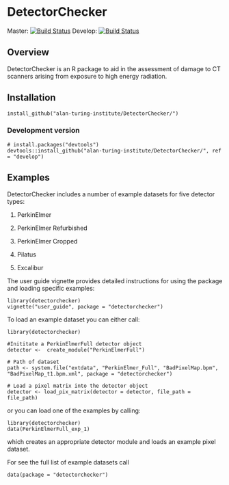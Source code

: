 # DetectorChecker 

Master: [![Build Status](https://travis-ci.com/alan-turing-institute/DetectorChecker.svg?token=zxQwzfsqCyEouTqXAVUn&branch=master)](https://travis-ci.com/alan-turing-institute/DetectorChecker) Develop: [![Build Status](https://travis-ci.com/alan-turing-institute/DetectorChecker.svg?token=zxQwzfsqCyEouTqXAVUn&branch=develop)](https://travis-ci.com/alan-turing-institute/DetectorChecker)


## Overview

DetectorChecker is an R package to aid in the assessment of damage to CT scanners arising from exposure to high energy radiation.


## Installation 

```
install_github("alan-turing-institute/DetectorChecker/")
```

### Development version

```
# install.packages("devtools")
devtools::install_github("alan-turing-institute/DetectorChecker/", ref = "develop")
```



## Examples
DetectorChecker includes a number of example datasets for five detector types:

1. PerkinElmer
 
2. PerkinElmer Refurbished 

3. PerkinElmer Cropped 

4. Pilatus 

5. Excalibur 


The user guide vignette provides detailed instructions for using the package and loading specific examples:

```
library(detectorchecker)
vignette("user_guide", package = "detectorchecker")
```

To load an example dataset you can either call:
```
library(detectorchecker)

#Inititate a PerkinElmerFull detector object
detector <-  create_module("PerkinElmerFull") 

# Path of dataset
path <- system.file("extdata", "PerkinElmer_Full", "BadPixelMap.bpm", "BadPixelMap_t1.bpm.xml", package = "detectorchecker")

# Load a pixel matrix into the detector object
detector <- load_pix_matrix(detector = detector, file_path = file_path) 
```

or you can load one of the examples by calling:

```
library(detectorchecker)
data(PerkinElmerFull_exp_1)
```

which creates an appropriate detector module and loads an example pixel dataset.

For see the full list of example datasets call

```
data(package = "detectorchecker")
```
